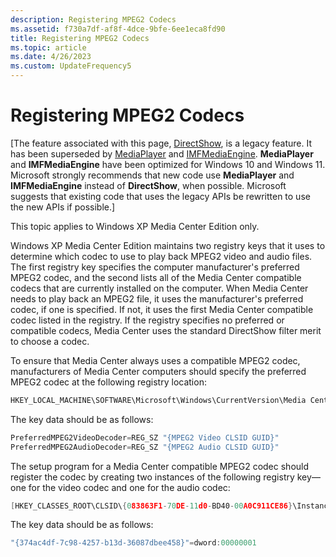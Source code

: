 ```yaml
---
description: Registering MPEG2 Codecs
ms.assetid: f730a7df-af8f-4dce-9bfe-6ee1eca8fd90
title: Registering MPEG2 Codecs
ms.topic: article
ms.date: 4/26/2023
ms.custom: UpdateFrequency5
---
```


# Registering MPEG2 Codecs

\[The feature associated with this page, [DirectShow](/windows/win32/directshow/directshow), is a legacy feature. It has been superseded by [MediaPlayer](/uwp/api/Windows.Media.Playback.MediaPlayer) and [IMFMediaEngine](/windows/win32/api/mfmediaengine/nn-mfmediaengine-imfmediaengine). **MediaPlayer** and **IMFMediaEngine** have been optimized for Windows 10 and Windows 11. Microsoft strongly recommends that new code use **MediaPlayer** and **IMFMediaEngine** instead of **DirectShow**, when possible. Microsoft suggests that existing code that uses the legacy APIs be rewritten to use the new APIs if possible.\]

This topic applies to Windows XP Media Center Edition only.

Windows XP Media Center Edition maintains two registry keys that it uses to determine which codec to use to play back MPEG2 video and audio files. The first registry key specifies the computer manufacturer's preferred MPEG2 codec, and the second lists all of the Media Center compatible codecs that are currently installed on the computer. When Media Center needs to play back an MPEG2 file, it uses the manufacturer's preferred codec, if one is specified. If not, it uses the first Media Center compatible codec listed in the registry. If the registry specifies no preferred or compatible codecs, Media Center uses the standard DirectShow filter merit to choose a codec.

To ensure that Media Center always uses a compatible MPEG2 codec, manufacturers of Media Center computers should specify the preferred MPEG2 codec at the following registry location:


```C++
HKEY_LOCAL_MACHINE\SOFTWARE\Microsoft\Windows\CurrentVersion\Media Center\Service\Video
```



The key data should be as follows:


```C++
PreferredMPEG2VideoDecoder=REG_SZ "{MPEG2 Video CLSID GUID}"
PreferredMPEG2AudioDecoder=REG_SZ "{MPEG2 Audio CLSID GUID}"
```



The setup program for a Media Center compatible MPEG2 codec should register the codec by creating two instances of the following registry key—one for the video codec and one for the audio codec:


```C++
[HKEY_CLASSES_ROOT\CLSID\{083863F1-70DE-11d0-BD40-00A0C911CE86}\Instance\<Your Codec CLSID here>\Capabilities]
```



The key data should be as follows:


```C++
"{374ac4df-7c98-4257-b13d-36087dbee458}"=dword:00000001
```



 

 



